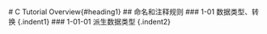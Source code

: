 <link rel="stylesheet" type="text/css" href="https://github.com/823406519/C/blob/master/C%20Tutorial/styles/style.css">
# C Tutorial Overview{#heading1}
## 命名和注释规则
### 1-01 数据类型、转换 {.indent1}
### 1-01-01 派生数据类型 {.indent2}
